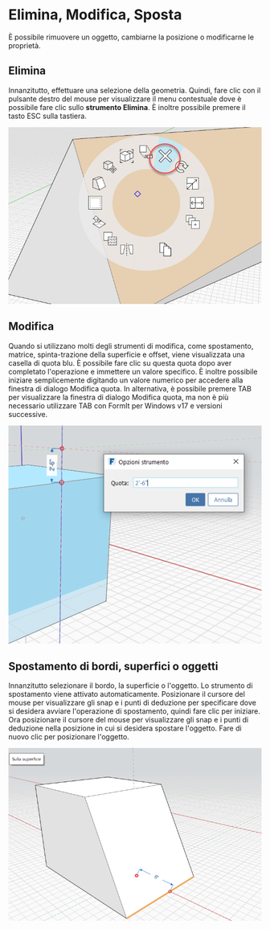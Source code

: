 # Elimina, Modifica, Sposta

È possibile rimuovere un oggetto, cambiarne la posizione o modificarne le proprietà.

## Elimina

Innanzitutto, effettuare una selezione della geometria. Quindi, fare clic con il pulsante destro del mouse per visualizzare il menu contestuale dove è possibile fare clic sullo **strumento Elimina**. È inoltre possibile premere il tasto ESC sulla tastiera.

![](../.gitbook/assets/delete%20%281%29.png)

## Modifica

Quando si utilizzano molti degli strumenti di modifica, come spostamento, matrice, spinta-trazione della superficie e offset, viene visualizzata una casella di quota blu. È possibile fare clic su questa quota dopo aver completato l'operazione e immettere un valore specifico. È inoltre possibile iniziare semplicemente digitando un valore numerico per accedere alla finestra di dialogo Modifica quota. In alternativa, è possibile premere TAB per visualizzare la finestra di dialogo Modifica quota, ma non è più necessario utilizzare TAB con FormIt per Windows v17 e versioni successive.

![](../.gitbook/assets/edit_dimensions.png)

## Spostamento di bordi, superfici o oggetti

Innanzitutto selezionare il bordo, la superficie o l'oggetto. Lo strumento di spostamento viene attivato automaticamente. Posizionare il cursore del mouse per visualizzare gli snap e i punti di deduzione per specificare dove si desidera avviare l'operazione di spostamento, quindi fare clic per iniziare. Ora posizionare il cursore del mouse per visualizzare gli snap e i punti di deduzione nella posizione in cui si desidera spostare l'oggetto. Fare di nuovo clic per posizionare l'oggetto.

![](../.gitbook/assets/edit_edge.png)


